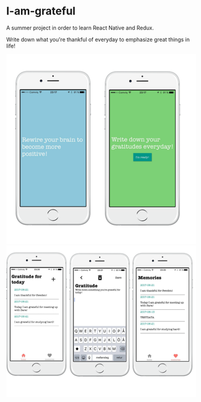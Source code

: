 # I-am-grateful

A summer project in order to learn React Native and Redux.

Write down what you're thankful of everyday to emphasize great things in life! 

![](./images/image1.png) ![](./images/image2.png)

